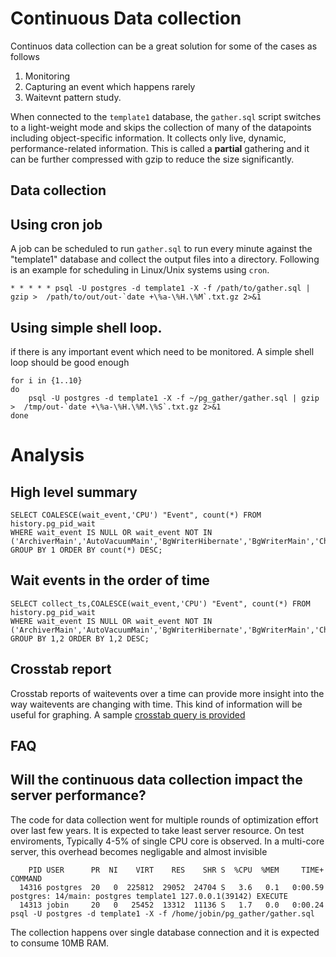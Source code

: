 # Continuous Data collection

Continuos data collection can be a great solution for some of the cases as follows
1. Monitoring
2. Capturing an event which happens rarely
3. Waitevnt pattern study.

When connected to the `template1` database, the `gather.sql` script switches to a light-weight mode and skips the collection of many of the datapoints including object-specific information. It collects only live, dynamic, performance-related information. This is called a **partial** gathering and it can be further compressed with gzip to reduce the size significantly.

## Data collection

## Using cron job
A job can be scheduled to run `gather.sql` to run every minute against the "template1" database and collect the output files into a directory.
Following is an example for scheduling in Linux/Unix systems using `cron`.
```
* * * * * psql -U postgres -d template1 -X -f /path/to/gather.sql | gzip >  /path/to/out/out-`date +\%a-\%H.\%M`.txt.gz 2>&1
```


## Using simple shell loop. 
if there is any important event which need to be monitored. A simple shell loop should be good enough
```
for i in {1..10}
do 
    psql -U postgres -d template1 -X -f ~/pg_gather/gather.sql | gzip >  /tmp/out-`date +\%a-\%H.\%M.\%S`.txt.gz 2>&1
done 
```
# Analysis 

## High level summary

```
SELECT COALESCE(wait_event,'CPU') "Event", count(*) FROM history.pg_pid_wait
WHERE wait_event IS NULL OR wait_event NOT IN ('ArchiverMain','AutoVacuumMain','BgWriterHibernate','BgWriterMain','CheckpointerMain','LogicalApplyMain','LogicalLauncherMain','RecoveryWalStream','SysLoggerMain','WalReceiverMain','WalSenderMain','WalWriterMain','CheckpointWriteDelay','PgSleep','VacuumDelay')
GROUP BY 1 ORDER BY count(*) DESC;
```

## Wait events in the order of time

```
SELECT collect_ts,COALESCE(wait_event,'CPU') "Event", count(*) FROM history.pg_pid_wait
WHERE wait_event IS NULL OR wait_event NOT IN ('ArchiverMain','AutoVacuumMain','BgWriterHibernate','BgWriterMain','CheckpointerMain','LogicalApplyMain','LogicalLauncherMain','RecoveryWalStream','SysLoggerMain','WalReceiverMain','WalSenderMain','WalWriterMain','CheckpointWriteDelay','PgSleep','VacuumDelay')
GROUP BY 1,2 ORDER BY 1,2 DESC;
```

## Crosstab report
Crosstab reports of waitevents over a time can provide more insight into the way waitevents are changing with time.
This kind of information will be useful for graphing.
A sample [crosstab query is provided](docs/crosstab.sql)

## FAQ
## Will the continuous data collection impact the server performance?
The code for data collection went for multiple rounds of optimization effort over last few years. It is expected to take least server resource.
On test enviroments, Typically 4-5% of single CPU core is observed. 
In a multi-core server, this overhead becomes negligable and almost invisible
```
    PID USER      PR  NI    VIRT    RES    SHR S  %CPU  %MEM     TIME+ COMMAND   
  14316 postgres  20   0  225812  29052  24704 S   3.6   0.1   0:00.59 postgres: 14/main: postgres template1 127.0.0.1(39142) EXECUTE
  14313 jobin     20   0   25452  13312  11136 S   1.7   0.0   0:00.24 psql -U postgres -d template1 -X -f /home/jobin/pg_gather/gather.sql
```
The collection happens over single database connection and it is expected to consume 10MB RAM.

